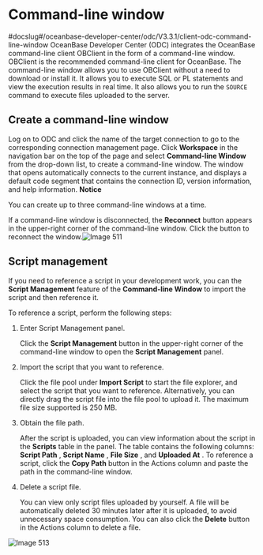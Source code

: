 Command-line window 
========================================
#docslug#/oceanbase-developer-center/odc/V3.3.1/client-odc-command-line-window
OceanBase Developer Center (ODC) integrates the OceanBase command-line client OBClient in the form of a command-line window. OBClient is the recommended command-line client for OceanBase. The command-line window allows you to use OBClient without a need to download or install it. It allows you to execute SQL or PL statements and view the execution results in real time. It also allows you to run the `SOURCE` command to execute files uploaded to the server. 

Create a command-line window 
-------------------------------------------------

Log on to ODC and click the name of the target connection to go to the corresponding connection management page. Click **Workspace** in the navigation bar on the top of the page and select **Command-line Window** from the drop-down list, to create a command-line window. The window that opens automatically connects to the current instance, and displays a default code segment that contains the connection ID, version information, and help information. 
**Notice**



You can create up to three command-line windows at a time.

If a command-line window is disconnected, the **Reconnect** button appears in the upper-right corner of the command-line window. Click the button to reconnect the window.![Image 511](https://help-static-aliyun-doc.aliyuncs.com/assets/img/en-US/6199620261/p267517.png)

Script management 
--------------------------------------

If you need to reference a script in your development work, you can the **Script Management** feature of the **Command-line Window** to import the script and then reference it. 

To reference a script, perform the following steps:

1. Enter Script Management panel. 

   Click the **Script Management** button in the upper-right corner of the command-line window to open the **Script Management** panel.
   

2. Import the script that you want to reference. 

   Click the file pool under **Import Script** to start the file explorer, and select the script that you want to reference. Alternatively, you can directly drag the script file into the file pool to upload it. The maximum file size supported is 250 MB.
   

3. Obtain the file path. 

   After the script is uploaded, you can view information about the script in the **Scripts** table in the panel. The table contains the following columns: **Script Path** , **Script Name** , **File Size** , and **Uploaded At** . To reference a script, click the **Copy Path** button in the Actions column and paste the path in the command-line window.
   

4. Delete a script file. 

   You can view only script files uploaded by yourself. A file will be automatically deleted 30 minutes later after it is uploaded, to avoid unnecessary space consumption. You can also click the **Delete** button in the Actions column to delete a file.
   




![Image 513](https://help-static-aliyun-doc.aliyuncs.com/assets/img/en-US/6199620261/p267667.png)
